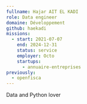 ```yaml
---
fullname: Hajar AIT EL KADI
role: Data engineer
domaine: Développement
github: haekadi
missions:
  - start: 2021-07-07
    end: 2024-12-31
    status: service
    employer: Octo
    startups:
      - annuaire-entreprises
previously:
  - openfisca
---
```

Data and Python lover